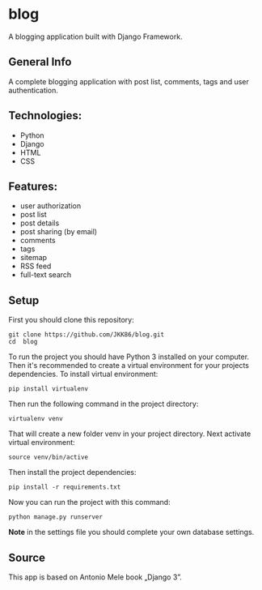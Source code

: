 # blog
A blogging application built with Django Framework.

## General Info
A complete blogging application with post list, comments, tags and user authentication.

## Technologies:
- Python
- Django
- HTML
- CSS

## Features:
- user authorization
- post list
- post details
- post sharing (by email)
- comments
- tags
- sitemap
- RSS feed
- full-text search 

## Setup

First you should clone this repository:
```
git clone https://github.com/JKK86/blog.git
cd  blog
```

To run the project you should have Python 3 installed on your computer. Then it's recommended to create a virtual environment for your projects dependencies. To install virtual environment:
```
pip install virtualenv
```
Then run the following command in the project directory:
```
virtualenv venv
```
That will create a new folder venv in your project directory. Next activate virtual environment:
```
source venv/bin/active
```
Then install the project dependencies:
```
pip install -r requirements.txt
```
Now you can run the project with this command:
```
python manage.py runserver
```

**Note** in the settings file you should complete your own database settings.

## Source

This app is based on Antonio Mele book „Django 3”.
